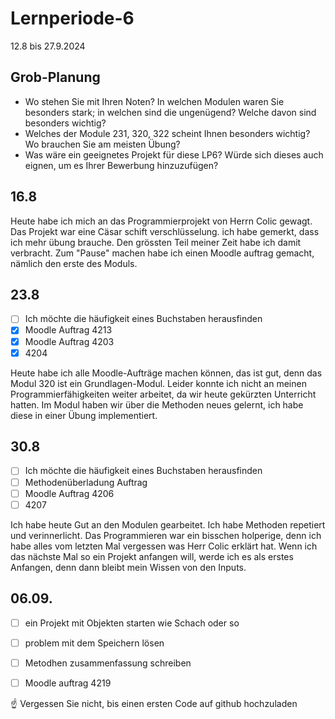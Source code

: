 # Lernperiode-6


12.8 bis 27.9.2024

## Grob-Planung

- Wo stehen Sie mit Ihren Noten? In welchen Modulen waren Sie besonders stark; in welchen sind die ungenügend? Welche davon sind besonders wichtig?
- Welches der Module 231, 320, 322 scheint Ihnen besonders wichtig? Wo brauchen Sie am meisten Übung?
- Was wäre ein geeignetes Projekt für diese LP6? Würde sich dieses auch eignen, um es Ihrer Bewerbung hinzuzufügen?
## 16.8
Heute habe ich mich an das Programmierprojekt von Herrn Colic gewagt. Das Projekt war eine Cäsar schift verschlüsselung. ich habe gemerkt, dass ich mehr übung brauche. Den grössten Teil meiner Zeit habe ich damit verbracht. Zum "Pause" machen habe ich einen Moodle auftrag gemacht, nämlich den erste des Moduls. 


## 23.8
- [ ] Ich möchte die häufigkeit eines Buchstaben herausfinden
- [X] Moodle Auftrag 4213
- [X] Moodle Auftrag 4203
- [X] 4204

Heute habe ich alle Moodle-Aufträge machen können, das ist gut, denn das Modul 320 ist ein Grundlagen-Modul. Leider konnte ich nicht an meinen Programmierfähigkeiten weiter arbeitet, da wir heute gekürzten Unterricht hatten. Im Modul haben wir über die Methoden neues gelernt, ich habe diese in einer Übung implementiert.


## 30.8
- [ ] Ich möchte die häufigkeit eines Buchstaben herausfinden
- [ ] Methodenüberladung Auftrag
- [ ] Moodle Auftrag 4206
- [ ] 4207

Ich habe heute Gut an den Modulen gearbeitet. Ich habe Methoden repetiert und verinnerlicht. Das Programmieren war ein bisschen holperige, denn ich habe alles vom letzten Mal vergessen was Herr Colic erklärt hat. Wenn ich das nächste Mal so ein Projekt anfangen will, werde ich es als erstes Anfangen, denn dann bleibt mein Wissen von den Inputs. 


## 06.09.
- [ ] ein Projekt mit Objekten starten wie Schach oder so
- [ ] problem mit dem Speichern lösen
- [ ] Metodhen zusammenfassung schreiben
- [ ] Moodle auftrag 4219


☝️ Vergessen Sie nicht, bis einen ersten Code auf github hochzuladen
